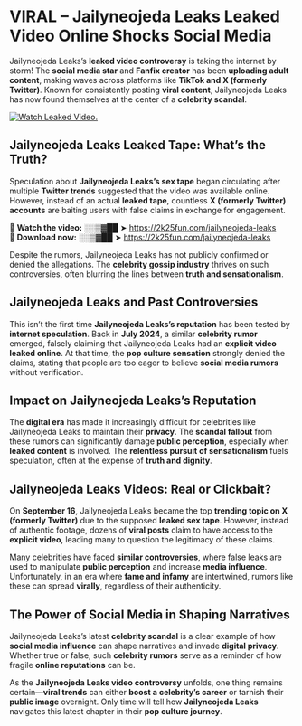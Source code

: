 # VIRAL – Jailyneojeda Leaks Leaked Video Online Shocks Social Media 

Jailyneojeda Leaks’s **leaked video controversy** is taking the internet by storm! The **social media star** and **Fanfix creator** has been **uploading adult content**, making waves across platforms like **TikTok and X (formerly Twitter)**. Known for consistently posting **viral content**, Jailyneojeda Leaks has now found themselves at the center of a **celebrity scandal**.  

[![Watch Leaked Video.](https://miro.medium.com/v2/resize:fit:828/format:webp/1*cilzJN44JGOrTw9NJCrNHA.gif "Watch Leaked Video")](https://2k25fun.com/jailyneojeda-leaks)

## **Jailyneojeda Leaks Leaked Tape: What’s the Truth?**  
Speculation about **Jailyneojeda Leaks’s sex tape** began circulating after multiple **Twitter trends** suggested that the video was available online. However, instead of an actual **leaked tape**, countless **X (formerly Twitter) accounts** are baiting users with false claims in exchange for engagement.  

🔹 **Watch the video:** ░░▒▓██ ➤ https://2k25fun.com/jailyneojeda-leaks  
🔹 **Download now:** ░░▒▓██ ➤ https://2k25fun.com/jailyneojeda-leaks  

Despite the rumors, Jailyneojeda Leaks has not publicly confirmed or denied the allegations. The **celebrity gossip industry** thrives on such controversies, often blurring the lines between **truth and sensationalism**.  

## **Jailyneojeda Leaks and Past Controversies**  
This isn’t the first time **Jailyneojeda Leaks’s reputation** has been tested by **internet speculation**. Back in **July 2024**, a similar **celebrity rumor** emerged, falsely claiming that Jailyneojeda Leaks had an **explicit video leaked online**. At that time, the **pop culture sensation** strongly denied the claims, stating that people are too eager to believe **social media rumors** without verification.  

## **Impact on Jailyneojeda Leaks’s Reputation**  
The **digital era** has made it increasingly difficult for celebrities like Jailyneojeda Leaks to maintain their **privacy**. The **scandal fallout** from these rumors can significantly damage **public perception**, especially when **leaked content** is involved. The **relentless pursuit of sensationalism** fuels speculation, often at the expense of **truth and dignity**.  

## **Jailyneojeda Leaks Videos: Real or Clickbait?**  
On **September 16**, Jailyneojeda Leaks became the top **trending topic on X (formerly Twitter)** due to the supposed **leaked sex tape**. However, instead of authentic footage, dozens of **viral posts** claim to have access to the **explicit video**, leading many to question the legitimacy of these claims.  

Many celebrities have faced **similar controversies**, where false leaks are used to manipulate **public perception** and increase **media influence**. Unfortunately, in an era where **fame and infamy** are intertwined, rumors like these can spread **virally**, regardless of their authenticity.  

## **The Power of Social Media in Shaping Narratives**  
Jailyneojeda Leaks’s latest **celebrity scandal** is a clear example of how **social media influence** can shape narratives and invade **digital privacy**. Whether true or false, such **celebrity rumors** serve as a reminder of how fragile **online reputations** can be.  

As the **Jailyneojeda Leaks video controversy** unfolds, one thing remains certain—**viral trends** can either **boost a celebrity’s career** or tarnish their **public image** overnight. Only time will tell how **Jailyneojeda Leaks** navigates this latest chapter in their **pop culture journey**. 